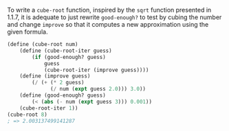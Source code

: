 To write a ```cube-root``` function, inspired by the ```sqrt``` function presented in 1.1.7, it is adequate to just rewrite ```good-enough?``` to test by cubing the number and change ```improve``` so that it computes a new approximation using the given formula.

```scheme
(define (cube-root num)
    (define (cube-root-iter guess)
        (if (good-enough? guess)
            guess
            (cube-root-iter (improve guess))))
    (define (improve guess)
        (/ (+ (* 2 guess)
              (/ num (expt guess 2.0))) 3.0))
    (define (good-enough? guess)
        (< (abs (- num (expt guess 3))) 0.001))
    (cube-root-iter 1))
(cube-root 8)
; => 2.003137499141287
```
